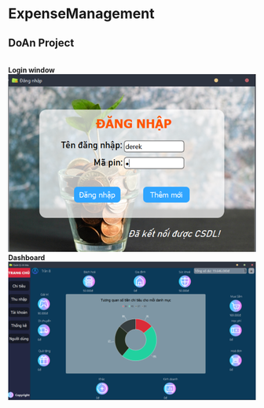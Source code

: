 # ExpenseManagement
 <h2>DoAn Project</h2>
 <br>
<strong>Login window</strong><br>
<img src = "./Pics/login.png" alt="Login">
<br><strong>Dashboard</strong><br>
<img src = "./Pics/home.png" alt = "Dashboard">
